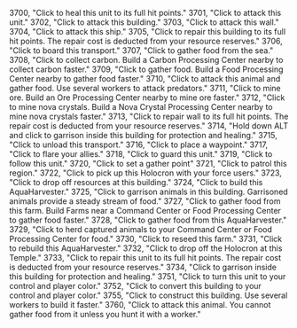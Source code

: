 ﻿3700, "Click to heal this unit to its full hit points."
3701, "Click to attack this unit."
3702, "Click to attack this building."
3703, "Click to attack this wall."
3704, "Click to attack this ship."
3705, "Click to repair this building to its full hit points. The repair cost is deducted from your resource reserves."
3706, "Click to board this transport."
3707, "Click to gather food from the sea."
3708, "Click to collect carbon. Build a Carbon Processing Center nearby to collect carbon faster."
3709, "Click to gather food. Build a Food Processing Center nearby to gather food faster."
3710, "Click to attack this animal and gather food. Use several workers to attack predators."
3711, "Click to mine ore. Build an Ore Processing Center nearby to mine ore faster."
3712, "Click to mine nova crystals. Build a Nova Crystal Processing Center nearby to mine nova crystals faster."
3713, "Click to repair wall to its full hit points. The repair cost is deducted from your resource reserves."
3714, "Hold down ALT and click to garrison inside this building for protection and healing."
3715, "Click to unload this transport."
3716, "Click to place a waypoint."
3717, "Click to flare your allies."
3718, "Click to guard this unit."
3719, "Click to follow this unit."
3720, "Click to set a gather point"
3721, "Click to patrol this region."
3722, "Click to pick up this Holocron with your force users."
3723, "Click to drop off resources at this building."
3724, "Click to build this AquaHarvester."
3725, "Click to garrison animals in this building.  Garrisoned animals provide a steady stream of food."
3727, "Click to gather food from this farm. Build Farms near a Command Center or Food Processing Center to gather food faster."
3728, "Click to gather food from this AquaHarvester."
3729, "Click to herd captured animals to your Command Center or Food Processing Center for food."
3730, "Click to reseed this farm."
3731, "Click to rebuild this AquaHarvester."
3732, "Click to drop off the Holocron at this Temple."
3733, "Click to repair this unit to its full hit points. The repair cost is deducted from your resource reserves."
3734, "Click to garrison inside this building for protection and healing."
3751, "Click to turn this unit to your control and player color."
3752, "Click to convert this building to your control and player color."
3755, "Click to construct this building. Use several workers to build it faster."
3760, "Click to attack this animal. You cannot gather food from it unless you hunt it with a worker."
